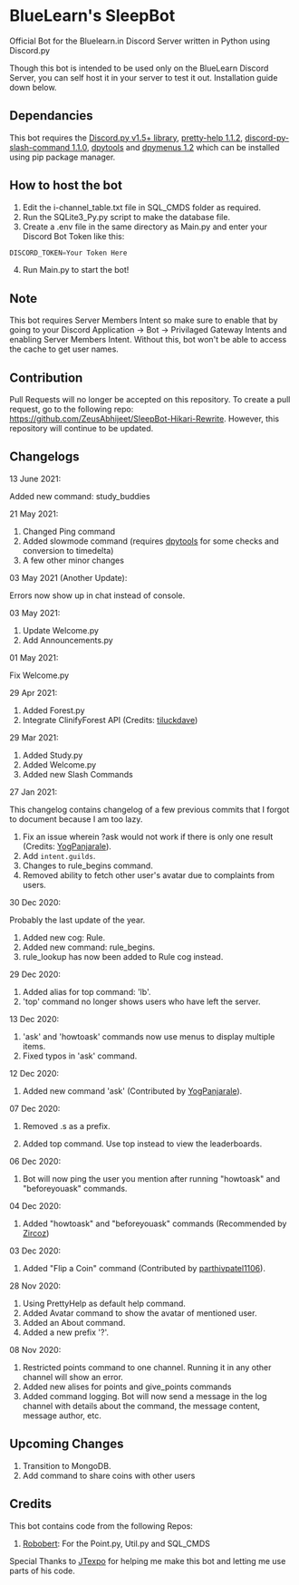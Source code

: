 # BlueLearn's SleepBot

Official Bot for the Bluelearn.in Discord Server written in Python using Discord.py

Though this bot is intended to be used only on the BlueLearn Discord Server, you can self host it in your server to test it out. Installation guide down below.

## Dependancies

This bot requires the [Discord.py v1.5+ library](https://discordpy.readthedocs.io/), [pretty-help 1.1.2](https://pypi.org/project/discord-pretty-help/), [discord-py-slash-command 1.1.0](https://pypi.org/project/discord-py-slash-command/), [dpytools](https://github.com/chrisdewa/dpytools) and [dpymenus 1.2](https://pypi.org/project/dpymenus/) which can be installed using pip package manager.

## How to host the bot

1. Edit the i-channel_table.txt file in SQL_CMDS folder as required.
2. Run the SQLite3_Py.py script to make the database file.
3. Create a .env file in the same directory as Main.py and enter your Discord Bot Token like this:

```py
DISCORD_TOKEN=Your Token Here
```

4. Run Main.py to start the bot!

## Note

This bot requires Server Members Intent so make sure to enable that by going to your Discord Application -> Bot -> Privilaged Gateway Intents and enabling Server Members Intent. Without this, bot won't be able to access the cache to get user names.

## Contribution

Pull Requests will no longer be accepted on this repository. To create a pull request, go to the following repo: https://github.com/ZeusAbhijeet/SleepBot-Hikari-Rewrite. However, this repository will continue to be updated.

## Changelogs

13 June 2021:

Added new command: study_buddies

21 May 2021:

1. Changed Ping command
2. Added slowmode command (requires [dpytools](https://github.com/chrisdewa/dpytools) for some checks and conversion to timedelta)
3. A few other minor changes

03 May 2021 (Another Update):

Errors now show up in chat instead of console.

03 May 2021:

1. Update Welcome.py
2. Add Announcements.py

01 May 2021:

Fix Welcome.py

29 Apr 2021:

1. Added Forest.py
2. Integrate ClinifyForest API (Credits: [tiluckdave](https://github.com/tiluckdave))

29 Mar 2021:

1. Added Study.py
2. Added Welcome.py
3. Added new Slash Commands

27 Jan 2021:

This changelog contains changelog of a few previous commits that I forgot to document because I am too lazy.

1. Fix an issue wherein ?ask would not work if there is only one result (Credits: [YogPanjarale](https://github.com/YogPanjarale)).
2. Add `intent.guilds`.
3. Changes to rule_begins command.
4. Removed ability to fetch other user's avatar due to complaints from users.

30 Dec 2020:

Probably the last update of the year.

1. Added new cog: Rule.
2. Added new command: rule_begins.
3. rule_lookup has now been added to Rule cog instead.

29 Dec 2020:

1. Added alias for top command: 'lb'.
2. 'top' command no longer shows users who have left the server.

13 Dec 2020:

1. 'ask' and 'howtoask' commands now use menus to display multiple items.
2. Fixed typos in 'ask' command.

12 Dec 2020:

1. Added new command 'ask' (Contributed by [YogPanjarale](https://github.com/YogPanjarale)).

07 Dec 2020:

1. Removed .s as a prefix.

2. Added top command. Use top instead to view the leaderboards.

06 Dec 2020:

1. Bot will now ping the user you mention after running "howtoask" and "beforeyouask" commands.

04 Dec 2020:

1. Added "howtoask" and "beforeyouask" commands (Recommended by [Zircoz](https://github.com/Zircoz))

03 Dec 2020:

1. Added "Flip a Coin" command (Contributed by [parthivpatel1106](https://github.com/parthivpatel1106)).

28 Nov 2020:

1. Using PrettyHelp as default help command.
2. Added Avatar command to show the avatar of mentioned user.
3. Added an About command.
4. Added a new prefix '?'.

08 Nov 2020:

1. Restricted points command to one channel. Running it in any other channel will show an error.
2. Added new alises for points and give_points commands
3. Added command logging. Bot will now send a message in the log channel with details about the command, the message content, message author, etc.

## Upcoming Changes

1. Transition to MongoDB.
2. Add command to share coins with other users

## Credits

This bot contains code from the following Repos:

1. [Robobert](https://github.com/JTexpo/Robobert): For the Point.py, Util.py and SQL_CMDS

Special Thanks to [JTexpo](https://github.com/JTexpo) for helping me make this bot and letting me use parts of his code.
